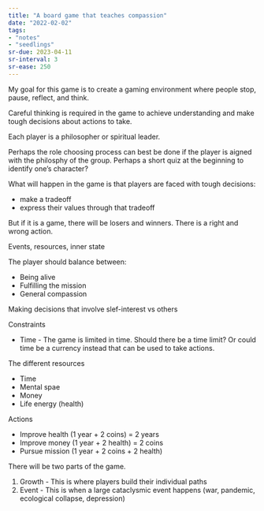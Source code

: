 ```yaml
---
title: "A board game that teaches compassion"
date: "2022-02-02"
tags:
- "notes"
- "seedlings"
sr-due: 2023-04-11
sr-interval: 3
sr-ease: 250
---
```


My goal for this game is to create a gaming environment where people stop, pause, reflect, and think.

Careful thinking is required in the game to achieve understanding and make tough decisions about actions to take.

Each player is a philosopher or spiritual leader.

Perhaps the role choosing process can best be done if the player is aigned with the philosphy of the group. Perhaps a short quiz at the beginning to identify one’s character?

What will happen in the game is that players are faced with tough decisions:

- make a tradeoff
- express their values through that tradeoff

But if it is a game, there will be losers and winners. There is a right and wrong action.

Events, resources, inner state

The player should balance between:

- Being alive
- Fulfilling the mission
- General compassion

Making decisions that involve slef-interest vs others

Constraints

- Time - The game is limited in time. Should there be a time limit? Or could time be a currency instead that can be used to take actions.

The different resources

- Time
- Mental spae
- Money
- Life energy (health)

Actions

- Improve health (1 year + 2 coins) = 2 years
- Improve money (1 year + 2 health) = 2 coins
- Pursue mission (1 year + 2 coins + 2 health)

There will be two parts of the game.

1. Growth - This is where players build their individual paths
2. Event - This is when a large cataclysmic event happens (war, pandemic, ecological collapse, depression)

